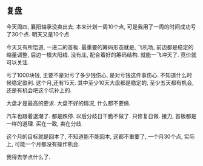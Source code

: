 ## 复盘

今天周四, 襄阳轴承没卖出去. 本来计划一周10个点, 可是我用了一周的时间成功亏了30个点. 明天又是10个点. 

今天又有所悟道, 一进二的首板. 最重要的筹码形态就是, 飞机场, 前边都是稳定的缩量调整, 后边一根大阳线. 没有庄, 配合着好的筹码结构. 就能一飞冲天了. 竞价就可以关注.   

亏了1000块钱, 主要不是对亏了多少钱伤心, 是对亏钱这件事伤心. 不知道什么时候稳定盈利. 这个月,还有15天. 其中至少10天大盘都是稳定的, 至少五天都有机会, 还是有机会吧这个坑补上的.  
 
大盘才是最高的要求. 大盘不好的情况, 什么都不要做.  

汽车也跟着退潮了.  都是跌停.  以后分歧日干脆不做了.  只修复日做.  接力, 首板都是一样的道理. 买在一致, 卖在分歧.  

这个月的目标就是回本了, 不知道能不能回本, 这都不重要了, 一个月30个点, 实际上, 可能一个月都没有操作机会.  

我得去学点什么了.  
